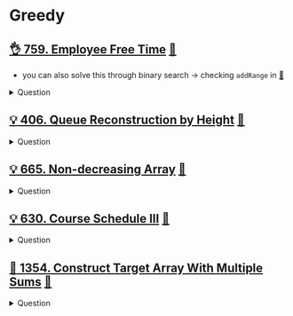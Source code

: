 # Greedy

## [:ok_hand: 759. Employee Free Time](https://leetcode.com/problems/employee-free-time/) [:dart:](employee_free_time.h)
- you can also solve this through binary search -> checking `addRange` in [:dart:](../binary_search/range_module.h)
<details><summary markdown="span">Question</summary>

```markdown
- Given a list schedule of employees, which represents the working time for each employee.
  - Each employee has a list of non-overlapping Intervals that are itself sorted.
- Return the list of finite intervals representing common, positive-length free time for all employees, also in sorted order.

Input: schedule = [[[1,2],[5,6]],
                  [[1,3]],
                  [[4,10]]]
Output: [[3,4]]

Explanation:
- There are a total of three employees, and all common free time intervals would be [-inf, 1], [3, 4], [10, inf].
- We discard any intervals that contain inf as they aren't finite.
```
</details>


## [:bulb: 406. Queue Reconstruction by Height](https://leetcode.com/problems/queue-reconstruction-by-height) [:dart:](queue_reconstruct_by_height.h)
<details><summary markdown="span">Question</summary>

```markdown
You are given an array, which are the attributes of some people in a queue (not necessarily in order).
- Each element ppl[i] = [hi, ki] represents
  -> the ith person of height hi
  -> how many people are in front of this person with height hj >= hi
- Reconstruct and return the queue that is represented by the input array.

Example:
Input: [[6,0],[5,0],[4,0],[3,2],[2,2],[1,4]]
Output: [[4,0],[5,0],[2,2],[3,2],[1,4],[6,0]]

e.g. [4,0] -> height 4 with no one taller or equal in the front
     [5,0] -> height 5 with no one taller or equal in the front
     [2,2] -> height 2 with 2 people taller or equal in the front 
     ....
```
</details>

## [:bulb: 665. Non-decreasing Array](https://leetcode.com/problems/non-decreasing-array/) [:dart:](non_decreasing_array.h)
<details><summary markdown="span">Question</summary>

```markdown
Given an array nums with n integers, check if it could become non-decreasing
    by modifying at most one element.

Input: nums = [4,2,3]
Output: true
```
</details>

## [:bulb: 630. Course Schedule III](https://leetcode.com/problems/course-schedule-iii/) [:dart:](course_schedule_iii.h)

<details><summary markdown="span">Question</summary>

```markdown
There are n different online courses numbered from 1 to n.
You are given an array courses where
- courses[i] = [durationi, lastDayi] indicate that
    - the ith course should be taken continuously for durationi days
    - and must be finished before or on lastDayi.
You will start on the 1st day and you cannot take two or more courses simultaneously.
Return the maximum number of courses that you can take.

e.g. [[1,2],[2,3]]  --> ans = 2
took [1,2], timeUsed = 1 <= 2 is okay to take
took [2,3], timeUsed = 3 <= 3 is okay to take
```
</details>

## [:exploding_head: 1354. Construct Target Array With Multiple Sums](https://leetcode.com/problems/construct-target-array-with-multiple-sums/) [:dart:](construct_target_array_w_multiple_sums.h)

<details><summary markdown="span">Question</summary>

```markdown
You are given an array target of n integers.
From a starting array arr consisting of n 1's, you may perform the following procedure :
- let x be the sum of all elements currently in your array.
- choose index i, such that 0 <= i < n and set the value of arr at index i to x.
  You may repeat this procedure as many times as needed.

- Return true if it is possible to construct the target array from arr, otherwise, return false.

Input: target = [9,3,5]
Output: true
Explanation: Start with arr = [1, 1, 1]
[1, 1, 1], sum = 3 choose index 1
[1, 3, 1], sum = 5 choose index 2
[1, 3, 5], sum = 9 choose index 0
[9, 3, 5] Done
```
</details>
